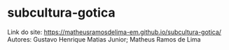 # subcultura-gotica
Link do site: https://matheusramosdelima-em.github.io/subcultura-gotica/
Autores: Gustavo Henrique Matias Junior; Matheus Ramos de Lima
